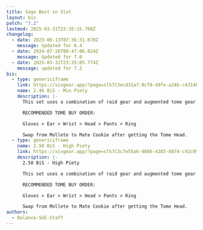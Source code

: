 ```yaml
---
title: Sage Best in Slot
layout: bis
patch: "7.2"
lastmod: 2025-03-31T23:35:15.706Z
changelog:
  - date: 2023-06-13T07:36:31.670Z
    message: Updated for 6.4
  - date: 2024-07-26T08:47:06.024Z
    message: Updated for 7.0
  - date: 2025-03-31T23:35:05.774Z
    message: updated for 7.2
bis:
  - type: genericiframe
    link: https://xivgear.app/?page=sl%7C3ecd31a7-9cf8-49fe-a24b-c4314b8d9deb
    name: 2.46 BiS - Min Piety
    description: |-
      This set uses a combination of raid gear and augmented tome gear.

      RECOMMENDED TOME BUY ORDER:

      Gloves > Ear > Wrist > Head > Pants > Ring

      Swap from Mollete to Mate Cookie after getting the Tome Head.
  - type: genericiframe
    name: 2.50 BiS - High Piety
    link: https://xivgear.app/?page=sl%7C3c7e55a6-9886-4285-8074-c92c099d1445
    description: |-
      2.50 BiS - High Piety

      This set uses a combination of raid gear and augmented tome gear.

      RECOMMENDED TOME BUY ORDER:

      Gloves > Ear > Wrist > Head > Pants > Ring

      Swap from Mollete to Mate Cookie after getting the Tome Head.
authors:
  - Balance-SGE-Staff
---
```

